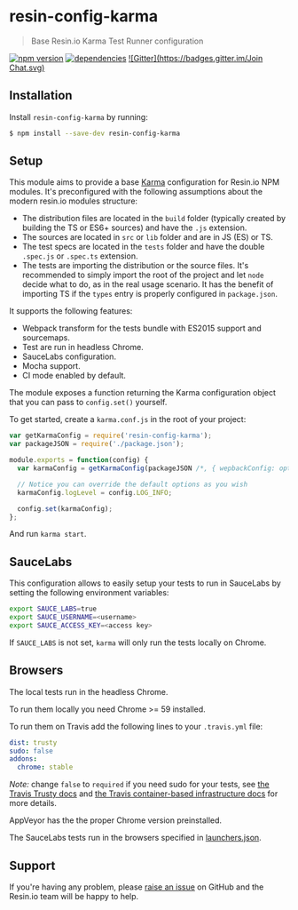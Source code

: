 resin-config-karma
==================

> Base Resin.io Karma Test Runner configuration

[![npm version](https://badge.fury.io/js/resin-config-karma.svg)](http://badge.fury.io/js/resin-config-karma)
[![dependencies](https://david-dm.org/resin-io-modules/resin-config-karma.svg)](https://david-dm.org/resin-io-modules/resin-config-karma.svg)
[![Gitter](https://badges.gitter.im/Join Chat.svg)](https://gitter.im/resin-io/chat)

Installation
------------

Install `resin-config-karma` by running:

```sh
$ npm install --save-dev resin-config-karma
```

Setup
-----

This module aims to provide a base [Karma](https://karma-runner.github.io) configuration for Resin.io NPM modules.
It's preconfigured with the following assumptions about the modern resin.io modules structure:
- The distribution files are located in the `build` folder (typically created by building the TS or ES6+ sources)
and have the `.js` extension.
- The sources are located in `src` or `lib` folder and are in JS (ES) or TS.
- The test specs are located in the `tests` folder and have the double `.spec.js` or `.spec.ts` extension.
- The tests are importing the distribution or the source files.
It's recommended to simply import the root of the project and let `node` decide what to do, as in the real usage scenario.
It has the benefit of importing TS if the `types` entry is properly configured in `package.json`.

It supports the following features:
- Webpack transform for the tests bundle with ES2015 support and sourcemaps.
- Test are run in headless Chrome.
- SauceLabs configuration.
- Mocha support.
- CI mode enabled by default.

The module exposes a function returning the Karma configuration object
that you can pass to `config.set()` yourself.

To get started, create a `karma.conf.js` in the root of your project:

```js
var getKarmaConfig = require('resin-config-karma');
var packageJSON = require('./package.json');

module.exports = function(config) {
  var karmaConfig = getKarmaConfig(packageJSON /*, { wepbackConfig: optionalCustomWebpackConfig, slLaunchers: optionalCustomSauceLabsLaunchers }*/)

  // Notice you can override the default options as you wish
  karmaConfig.logLevel = config.LOG_INFO;

  config.set(karmaConfig);
};
```

And run `karma start`.

SauceLabs
---------

This configuration allows to easily setup your tests to run in SauceLabs by setting the following environment variables:

```sh
export SAUCE_LABS=true
export SAUCE_USERNAME=<username>
export SAUCE_ACCESS_KEY=<access key>
```

If `SAUCE_LABS` is not set, `karma` will only run the tests locally on Chrome.

Browsers
--------

The local tests run in the headless Chrome.

To run them locally you need Chrome >= 59 installed.

To run them on Travis add the following lines to your `.travis.yml` file:

```yaml
dist: trusty
sudo: false
addons:
  chrome: stable
```

*Note:* change `false` to `required` if you need sudo for your tests, see [the Travis Trusty docs](https://docs.travis-ci.com/user/reference/trusty/#Using-Trusty) and [the Travis container-based infrastructure docs](https://docs.travis-ci.com/user/migrating-from-legacy) for more details.

AppVeyor has the the proper Chrome version preinstalled.

The SauceLabs tests run in the browsers specified in [launchers.json](https://github.com/resin-io-modules/resin-config-karma/blob/master/launchers.json).

Support
-------

If you're having any problem, please [raise an issue](https://github.com/resin-io-modules/resin-config-karma/issues/new) on GitHub and the Resin.io team will be happy to help.
